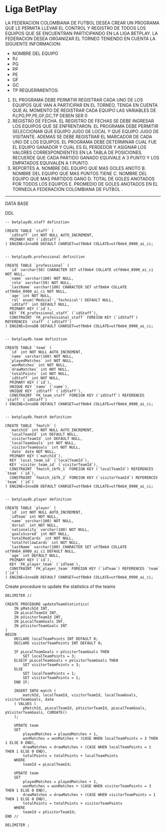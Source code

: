 # Liga BetPlay

LA FEDERACION COLOMBIANA DE FUTBOL DESEA CREAR UN PROGRAMA QUE LE PERMITA
LLEVAR EL CONTROL Y REGISTRO DE TODOS LOS EQUIPOS QUE SE ENCUENTRAN
PARTICIPANDO EN LA LIGA BETPLAY. LA FEDERACION DESEA ORGANIZAR EL TORNEO
TENIENDO EN CUENTA LA SIGUIENTE INFORMACION:

- NOMBRE DEL EQUIPO
- PJ
- PG
- PP
- PE
- GF
- GC
- TP
REQUERIMIENTOS:
1. EL PROGRAMA DEBE PERMITIR REGISTRAR CADA UNO DE LOS EQUIPOS QUE VAN A
  PARTICIPAR EN EL TORNEO, TENGA EN CUENTA QUE AL MOMENTO DE REGISTRAR CADA
  EQUIPO LAS VARIABLES DE PJ,PG,PP,PE,GF,GC,TP DEBEN SER 0
2. REGISTRO DE FECHA. EL REGISTRO DE FECHAS SE DEBE INGRESAR LOS EQUIPOS
  QUE SE ENFRENTARON. EL PROGRAMA DEBE PERMITIR SELECCIONAR QUE EQUIPO JUGO DE
  LOCAL Y QUE EQUIPO JUGO DE VISITANTE. ADEMAS SE DEBE REGISTRAR EL MARCADOR DE
  CADA UNO DE LOS EQUIPOS. EL PROGRAMA DEBE DETERMINAR CUAL FUE EL EQUIPO
  GANADOR Y CUAL ES EL PERDEDOR Y ASIGNAR LOS VALORES CORRESPONDIENTES EN LA
  TABLA DE POSICIONES. RECUERDE QUE CADA PARTIDO GANADO EQUIVALE A 3 PUNTO
  Y LOS EMPATADOS EQUIVALEN A 1 PUNTO.
3. REPORTES
  A. NOMBRE DEL EQUIPO QUE MAS GOLES ANOTO
  B. NOMBRE DEL EQUIPO QUE MAS PUNTOS TIENE
  C. NOMBRE DEL EQUIPO QUE MAS PARTIDOS GANO
  D. TOTAL DE GOLES ANOTADOS POR TODOS LOS EQUIPOS
  E. PROMEDIO DE GOLES ANOTADOS EN EL TORNEOLA FEDERACION COLOMBIANA DE FUTBOL .

------

DATA BASE

DDL

```mysql
-- betplaydb.staff definition

CREATE TABLE `staff` (
  `idStaff` int NOT NULL AUTO_INCREMENT,
  PRIMARY KEY (`idStaff`)
) ENGINE=InnoDB DEFAULT CHARSET=utf8mb4 COLLATE=utf8mb4_0900_ai_ci;


-- betplaydb.professional definition

CREATE TABLE `professional` (
  `id` varchar(50) CHARACTER SET utf8mb4 COLLATE utf8mb4_0900_ai_ci NOT NULL,
  `name` varchar(100) NOT NULL,
  `role` varchar(50) NOT NULL,
  `lastName` varchar(100) CHARACTER SET utf8mb4 COLLATE utf8mb4_0900_ai_ci NOT NULL,
  `age` int NOT NULL,
  `rol` enum('Medical','Technical') DEFAULT NULL,
  `idStaff` int DEFAULT NULL,
  PRIMARY KEY (`id`),
  KEY `FK_professional_staff` (`idStaff`),
  CONSTRAINT `FK_professional_staff` FOREIGN KEY (`idStaff`) REFERENCES `staff` (`idStaff`)
) ENGINE=InnoDB DEFAULT CHARSET=utf8mb4 COLLATE=utf8mb4_0900_ai_ci;


-- betplaydb.team definition

CREATE TABLE `team` (
  `id` int NOT NULL AUTO_INCREMENT,
  `name` varchar(100) NOT NULL,
  `playedMatches` int NOT NULL,
  `wonMatches` int NOT NULL,
  `drawMatches` int NOT NULL,
  `totalPoints` int NOT NULL,
  `idStaff` int NOT NULL,
  PRIMARY KEY (`id`),
  UNIQUE KEY `name` (`name`),
  UNIQUE KEY `idStaff` (`idStaff`),
  CONSTRAINT `FK_team_staff` FOREIGN KEY (`idStaff`) REFERENCES `staff` (`idStaff`)
) ENGINE=InnoDB DEFAULT CHARSET=utf8mb4 COLLATE=utf8mb4_0900_ai_ci;


-- betplaydb.fmatch definition

CREATE TABLE `fmatch` (
  `matchId` int NOT NULL AUTO_INCREMENT,
  `localTeamId` int DEFAULT NULL,
  `visitorTeamId` int DEFAULT NULL,
  `localTeamGoals` int NOT NULL,
  `visitorTeamGoals` int NOT NULL,
  `date` date NOT NULL,
  PRIMARY KEY (`matchId`),
  KEY `local_team_id` (`localTeamId`),
  KEY `visitor_team_id` (`visitorTeamId`),
  CONSTRAINT `fmatch_ibfk_1` FOREIGN KEY (`localTeamId`) REFERENCES `team` (`id`),
  CONSTRAINT `fmatch_ibfk_2` FOREIGN KEY (`visitorTeamId`) REFERENCES `team` (`id`)
) ENGINE=InnoDB DEFAULT CHARSET=utf8mb4 COLLATE=utf8mb4_0900_ai_ci;


-- betplaydb.player definition

CREATE TABLE `player` (
  `id` int NOT NULL AUTO_INCREMENT,
  `idTeam` int NOT NULL,
  `name` varchar(100) NOT NULL,
  `dorsal` int NOT NULL,
  `nationality` varchar(100) NOT NULL,
  `goalsScored` int NOT NULL,
  `totalRedCards` int NOT NULL,
  `totalYellowCards` int NOT NULL,
  `lastName` varchar(100) CHARACTER SET utf8mb4 COLLATE utf8mb4_0900_ai_ci DEFAULT NULL,
  `age` int DEFAULT NULL,
  PRIMARY KEY (`id`),
  KEY `FK_player_team` (`idTeam`),
  CONSTRAINT `FK_player_team` FOREIGN KEY (`idTeam`) REFERENCES `team` (`id`)
) ENGINE=InnoDB DEFAULT CHARSET=utf8mb4 COLLATE=utf8mb4_0900_ai_ci;
```



Create procedure to update the statistics of the teams

```mysql
DELIMITER //

CREATE PROCEDURE updateTeamStatistics(
    IN pMatchId INT,
    IN pLocalTeamId INT,
    IN pVisitorTeamId INT,
    IN pLocalTeamGoals INT,
    IN pVisitorTeamGoals INT
)
BEGIN
    DECLARE localTeamPoints INT DEFAULT 0;
    DECLARE visitorTeamPoints INT DEFAULT 0;

    IF pLocalTeamGoals > pVisitorTeamGoals THEN
        SET localTeamPoints = 3;
    ELSEIF pLocalTeamGoals < pVisitorTeamGoals THEN
        SET visitorTeamPoints = 3;
    ELSE
        SET localTeamPoints = 1;
        SET visitorTeamPoints = 1;
    END IF;

    INSERT INTO match (
        matchId, localTeamId, visitorTeamId, localTeamGoals, visitorTeamGoals, date
    ) VALUES (
        pMatchId, pLocalTeamId, pVisitorTeamId, pLocalTeamGoals, pVisitorTeamGoals, CURDATE()
    );

    UPDATE team
    SET 
        playedMatches = playedMatches + 1,
        wonMatches = wonMatches + (CASE WHEN localTeamPoints = 3 THEN 1 ELSE 0 END),
        drawMatches = drawMatches + (CASE WHEN localTeamPoints = 1 THEN 1 ELSE 0 END),
        totalPoints = totalPoints + localTeamPoints
    WHERE 
        teamId = pLocalTeamId;

    UPDATE team
    SET 
        playedMatches = playedMatches + 1,
        wonMatches = wonMatches + (CASE WHEN visitorTeamPoints = 3 THEN 1 ELSE 0 END),
        drawMatches = drawMatches + (CASE WHEN visitorTeamPoints = 1 THEN 1 ELSE 0 END),
        totalPoints = totalPoints + visitorTeamPoints
    WHERE 
        teamId = pVisitorTeamId;
END //

DELIMITER ;

```

